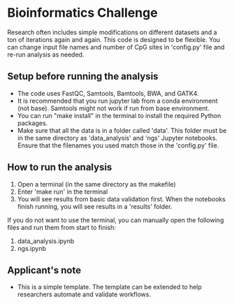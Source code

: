 # Bioinformatics Challenge

Research often includes simple modifications on different datasets and a ton of iterations again and again. This code is designed to be flexible. You can change input file names and number of CpG sites in 'config.py' file and re-run analysis as needed.

## Setup before running the analysis
- The code uses FastQC, Samtools, Bamtools, BWA, and GATK4.
- It is recommended that you run jupyter lab from a conda environment (not base). Samtools might not work if run from base environment.
- You can run "make install" in the terminal to install the required Python packages.
- Make sure that all the data is in a folder called 'data'. This folder must be in the same directory as 'data_analysis' and 'ngs' Jupyter notebooks. Ensure that the filenames you used match those in the 'config.py' file.

## How to run the analysis
 
1. Open a terminal (in the same directory as the makefile)
2. Enter 'make run' in the terminal
3. You will see results from basic data validation first. When the notebooks finish running, you will see results in a 'results' folder.

If you do not want to use the terminal, you can manually open the following files and run them from start to finish:
1. data_analysis.ipynb
2. ngs.ipynb

## Applicant's note
- This is a simple template. The template can be extended to help researchers automate and validate workflows. 
